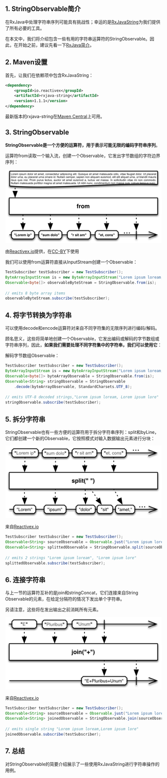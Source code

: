 ## 1. StringObservable简介

在RxJava中处理字符串序列可能具有挑战性；幸运的是[RxJavaString](https://github.com/ReactiveX/RxJavaString)为我们提供了所有必要的工具。

在本文中，我们将介绍包含一些有用的字符串运算符的StringObservable。因此，在开始之前，建议先看一下[RxJava简介](https://www.baeldung.com/rx-java)。

## 2. Maven设置

首先，让我们在依赖项中包含RxJavaString：

```xml
<dependency>
  	<groupId>io.reactivex</groupId>
  	<artifactId>rxjava-string</artifactId>
	<version>1.1.1</version>
</dependency>
```

最新版本的rxjava-string在[Maven Central](https://search.maven.org/search?q=a:rxjava-string)上可用。

## 3. StringObservable

**StringObservable是一个方便的运算符，用于表示可能无限的编码字符串序列**。

运算符from读取一个输入流，创建一个Observable，它发出字节数组的字符边界序列：

<img src="../assets/img.png">

由[Reactivex.io](http://reactivex.io/)提供，在[CC-BY](https://creativecommons.org/licenses/by/3.0/)下使用

我们可以使用from运算符直接从InputStream创建一个Observable：

```java
TestSubscriber testSubscriber = new TestSubscriber();
ByteArrayInputStream is = new ByteArrayInputStream("Lorem ipsum loream, Lorem ipsum lore".getBytes());
Observable<byte[]> observableByteStream = StringObservable.from(is);

// emits 8 byte array items
observableByteStream.subscribe(testSubscriber);
```

## 4. 将字节转换为字符串

可以使用decode和encode运算符对来自不同字符集的无限序列进行编码/解码。

顾名思义，这些将简单地创建一个Observable，它发出编码或解码的字节数组或字符串序列，因此，**如果我们需要处理不同字符集中的字符串，我们可以使用它**：

解码字节数组Observable：

```java
TestSubscriber testSubscriber = new TestSubscriber();
ByteArrayInputStream is = new ByteArrayInputStream("Lorem ipsum loream, Lorem ipsum lore".getBytes());
Observable<byte[]> byteArrayObservable = StringObservable.from(is);
Observable<String> stringObservable = StringObservable
    .decode(byteArrayObservable, StandardCharsets.UTF_8);

// emits UTF-8 decoded strings,"Lorem ipsum loream, Lorem ipsum lore"
stringObservable.subscribe(testSubscriber);
```

## 5. 拆分字符串

StringObservable也有一些方便的运算符用于拆分字符串序列：split和byLine，它们都创建一个新的Observable，它按照模式对输入数据输出元素进行分块：

<img src="../assets/img_1.png">

来自[Reactivex.io](http://reactivex.io/)

```java
TestSubscriber testSubscriber = new TestSubscriber();
Observable<String> sourceObservable = Observable.just("Lorem ipsum loream,Lorem ipsum ", "lore");
Observable<String> splittedObservable = StringObservable.split(sourceObservable, ",");

// emits 2 strings "Lorem ipsum loream", "Lorem ipsum lore"
splittedObservable.subscribe(testSubscriber);
```

## 6. 连接字符串

与上一节的运算符互补的是join和stringConcat，它们连接来自String Observable的元素，在给定分隔符的情况下发出单个字符串。

另请注意，这些将在发出输出之前消耗所有元素。

<img src="../assets/img_2.png">

来自[Reactivex.io](http://reactivex.io/)

```java
TestSubscriber testSubscriber = new TestSubscriber();
Observable<String> sourceObservable = Observable.just("Lorem ipsum loream", "Lorem ipsum lore");
Observable<String> joinedObservable = StringObservable.join(sourceObservable, ",");

// emits single string "Lorem ipsum loream,Lorem ipsum lore"
joinedObservable.subscribe(testSubscriber);
```

## 7. 总结

对StringObservable的简要介绍展示了一些使用RxJavaString进行字符串操作的用例。
